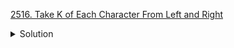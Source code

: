 [2516. Take K of Each Character From Left and Right](https://leetcode.com/contest/weekly-contest-325/problems/take-k-of-each-character-from-left-and-right/)

<details><summary>Solution</summary>

![](../../../../assets/20221225114133.png)

</details>
